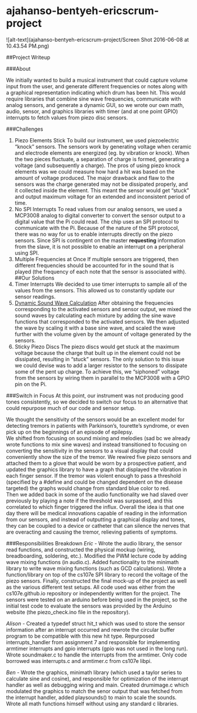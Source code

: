 # ajahanso-bentyeh-ericscrum-project

![alt-text](ajahanso-bentyeh-ericscrum-project/Screen Shot 2016-06-08 at 10.43.54 PM.png)
  
##Project Writeup

###About

We initially wanted to build a musical instrument that could capture volume input from the user, and generate different frequencies or notes along with a graphical representation indicating which drum has been hit. This would require libraries that combine sine wave frequencies, communicate with analog sensors, and generate a dynamic GUI, so we wrote our own math, audio, sensor, and graphics libraries with timer (and at one point GPIO) interrupts to fetch values from piezo disc sensors.

###Challenges

1. Piezo Elements Stick
To build our instrument, we used piezoelectric “knock” sensors. The sensors work by generating voltage when ceramic and electrode elements are energized (eg. by vibration or knock). When the two pieces fluctuate, a separation of charge is formed, generating a voltage (and subsequently a charge). The pros of using piezo knock elements was we could measure how hard a hit was based on the amount of voltage produced. The major drawback and flaw to the sensors was the charge generated may not be dissipated properly, and it collected inside the element. This meant the sensor would get “stuck” and output maximum voltage for an extended and inconsistent period of time. 
2. No SPI Interrupts
To read values from our analog sensors, we used a MCP3008 analog to digital converter to convert the sensor output to a digital value that the Pi could read. The chip uses an SPI protocol to communicate with the Pi. Because of the nature of the SPI protocol, there was no way for us to enable interrupts directly on the piezo sensors. Since SPI is contingent on the master __requesting__ information from the slave, it is not possible to enable an interrupt on a peripheral using SPI.
3. Multiple Frequencies at Once
If multiple sensors are triggered, then different frequencies should be accounted for in the sound that is played (the frequency of each note that the sensor is associated with). 
##Our Solutions
1. Timer Interrupts
We decided to use timer interrupts to sample all of the values from the sensors. This allowed us to constantly update our sensor readings.
2. [Dynamic Sound Wave Calculation](http://clas.mq.edu.au/speech/acoustics/waveforms/adding_waveforms.htm)
After obtaining the frequencies corresponding to the activated sensors and sensor output, we mixed the sound waves by calculating each mixture by adding the sine wave functions that corresponded to the activated sensors. We then adjusted the wave by scaling it with a base sine wave, and scaled the wave further with the volume given by the amount of voltage generated by the sensors. 
3. Sticky Piezo Discs
The piezo discs would get stuck at the maximum voltage because the charge that built up in the element could not be dissipated, resulting in “stuck” sensors. The only solution to this issue we could devise was to add a larger resistor to the sensors to dissipate some of the pent up charge. To achieve this, we “siphoned” voltage from the sensors by wiring them in parallel to the MCP3008 with a GPIO pin on the Pi.

###Switch in Focus
At this point, our instrument was not producing good tones consistently, so we decided to switch our focus to an alternative that could repurpose much of our code and sensor setup.  

We thought the sensitivity of the sensors would be an excellent model for detecting tremors in patients with Parkinson’s, tourette’s syndrome, or even pick up on the beginnings of an episode of epilepsy.  
We shifted from focusing on sound mixing and melodies (sad bc we already wrote functions to mix sine waves) and instead transitioned to focusing on converting the sensitivity in the sensors to a visual display that could conveniently show the size of the tremor.  We rewired five piezo sensors and attached them to a glove that would be worn by a prospective patient, and updated the graphics library to have a graph that displayed the vibration in each finger sensor.  If the tremor was violent enough to pass a threshold (specified by a #define and could be changed dependent on the disease targeted) the graphs would change from standard blue color to red.  
Then we added back in some of the audio functionality we had slaved over previously by playing a note if the threshold was surpassed, and this correlated to which finger triggered the influx.
Overall the idea is that one day there will be medical innovations capable of reading in the information from our sensors, and instead of outputting a graphical display and tones, they can be coupled to a device or catheter that can silence the nerves that are overacting and causing the tremor, relieving patients of symptoms. 

###Responsibilities Breakdown
*Eric* - Wrote the audio library, the sensor read functions, and constructed the physical mockup (wiring, breadboarding, soldering, etc.). Modified the PWM lecture code by adding wave mixing functions (in audio.c). Added functionality to the minimath library to write wave mixing functions (such as GCD calculations). Wrote a function/library on top of the cs107e SPI library to record the voltage of the piezo sensors. Finally, constructed the final mock-up of the project as well as the various different test setups. All code used was either from the cs107e.github.io repository or independently written for the project. The sensors were tested on an arduino before being used in the project, so the initial test code to evaluate the sensors was provided by the Arduino website (the piezo_check.ino file in the repository).

*Alison* - Created a typedef struct hit_t which was used to store the sensor information after an interrupt occurred and rewrote the circular buffer program to be compatible with this new hit type.  Repurposed interrupts_handler from assignment 7 and responsible for implementing armtimer interrupts and gpio interrupts (gpio was not used in the long run).  Wrote soundmaker.c to handle the interrupts from the armtimer.  Only code borrowed was interrupts.c and armtimer.c from cs107e libpi.  

*Ben* -  Wrote the graphics, minimath library (which used a taylor series to calculate sine and cosine), and responsible for optimization of the interrupt handler as well as debugging wiring and main.  Created drumimage.c which modulated the graphics to match the senor output that was fetched from the interrupt handler, added playsounds() to main to scale the sounds.  Wrote all math functions himself without using any standard c libraries. 
